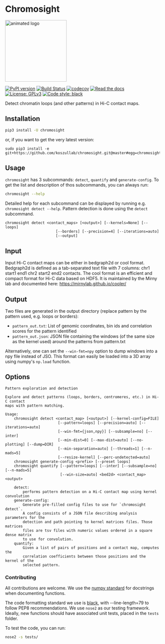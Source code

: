 # Chromosight
<img src="docs/chromosight.gif" alt="animated logo" width="200"/>

[![PyPI version](https://badge.fury.io/py/chromosight.svg)](https://badge.fury.io/py/chromosight) [![Build Status](https://travis-ci.com/koszullab/chromosight.svg?branch=master)](https://travis-ci.com/koszullab/chromosight) [![codecov](https://codecov.io/gh/koszullab/chromosight/branch/master/graph/badge.svg)](https://codecov.io/gh/koszullab/chromosight) [![Read the docs](https://readthedocs.org/projects/chromosight/badge)](https://chromosight.readthedocs.io) [![License: GPLv3](https://img.shields.io/badge/License-GPL%203-0298c3.svg)](https://opensource.org/licenses/GPL-3.0) [![Code style: black](https://img.shields.io/badge/code%20style-black-000000.svg)](https://github.com/ambv/black) 

Detect chromatin loops (and other patterns) in Hi-C contact maps.

## Installation

```sh
pip3 install -U chromosight
```

or, if you want to get the very latest version:

```
sudo pip3 install -e git+https://github.com/koszullab/chromosight.git@master#egg=chromosight
```

## Usage

`chromosight` has 3 subcommands: `detect`, `quantify` and `generate-config`. To get the list and description of thos subcommands, you can always run:

```bash
chromosight --help
```
Detailed help for each subcommand can be displayed by running e.g. `chromosight detect --help`. Pattern detection is done using the `detect` subcommand.

```
chromosight detect <contact_maps> [<output>] [--kernels=None] [--loops]
                       [--borders] [--precision=4] [--iterations=auto]
                       [--output]
```

## Input

Input Hi-C contact maps can be either in bedgraph2d or cool format. Bedgraph2d is defined as a tab-separated text file with 7 columns: chr1 start1 end1 chr2 start2 end2 contacts. The cool format is an efficient and compact format for Hi-C data based on HDF5. It is maintained by the Mirny lab and documented here: https://mirnylab.github.io/cooler/

## Output
Two files are generated in the output directory (replace pattern by the pattern used, e.g. loops or borders):
  * `pattern_out.txt`: List of genomic coordinates, bin ids and correlation scores for the pattern identified
  * `pattern_out.json`: JSON file containing the windows (of the same size as the kernel used) around the patterns from pattern.txt

Alternatively, one can set the `--win-fmt=npy` option to dump windows into a npy file instead of JSO. This format can easily be loaded into a 3D array using numpy's `np.load` function.

## Options

```
Pattern exploration and detection

Explore and detect patterns (loops, borders, centromeres, etc.) in Hi-C contact
maps with pattern matching.

Usage:
    chromosight detect <contact_map> [<output>] [--kernel-config=FILE]
                        [--pattern=loops] [--precision=auto] [--iterations=auto]
                        [--win-fmt={json,npy}] [--subsample=no] [--inter]
                        [--min-dist=0] [--max-dist=auto] [--no-plotting] [--dump=DIR]
                        [--min-separation=auto] [--threads=1] [--n-mads=5]
                        [--resize-kernel] [--perc-undetected=auto]
    chromosight generate-config <prefix> [--preset loops]
    chromosight quantify [--pattern=loops] [--inter] [--subsample=no] [--n-mads=5]
                         [--win-size=auto] <bed2d> <contact_map> <output>

    detect: 
        performs pattern detection on a Hi-C contact map using kernel convolution
    generate-config:
        Generate pre-filled config files to use for `chromosight detect`. 
        A config consists of a JSON file describing analysis parameters for the
        detection and path pointing to kernel matrices files. Those matrices
        files are tsv files with numeric values ordered in a square dense matrix
        to use for convolution.
    quantify:
        Given a list of pairs of positions and a contact map, computes the
        correlation coefficients between those positions and the kernel of the
        selected pattern.

```

### Contributing

All contributions are welcome. We use the [numpy standard](https://numpydoc.readthedocs.io/en/latest/format.html) for docstrings when documenting functions.

The code formatting standard we use is [black](https://github.com/psf/black), with --line-length=79 to follow PEP8 recommendations. We use `nose2` as our testing framework. Ideally, new functions should have associated unit tests, placed in the `tests` folder.

To test the code, you can run:

```bash
nose2 -s tests/
```

